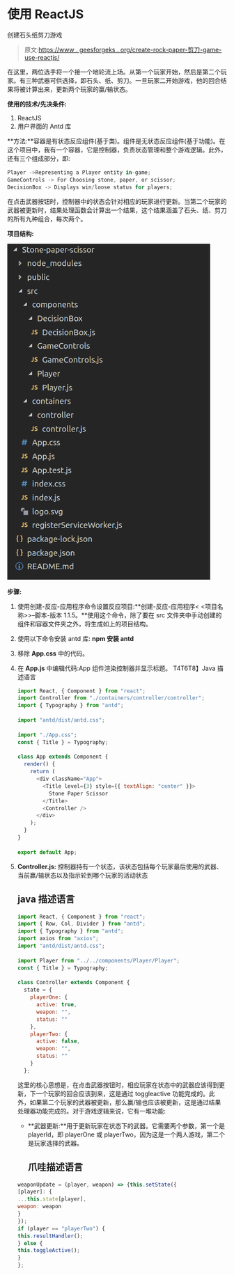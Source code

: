 # 使用 ReactJS

创建石头纸剪刀游戏

> 原文:[https://www . geesforgeks . org/create-rock-paper-剪刀-game-use-reactjs/](https://www.geeksforgeeks.org/create-rock-paper-scissor-game-using-reactjs/)

在这里，两位选手将一个接一个地轮流上场。从第一个玩家开始，然后是第二个玩家。有三种武器可供选择，即石头、纸、剪刀。一旦玩家二开始游戏，他的回合结果将被计算出来，更新两个玩家的赢/输状态。

**使用的技术/先决条件:**

1.  ReactJS
2.  用户界面的 Antd 库

**方法:**容器是有状态反应组件(基于类)。组件是无状态反应组件(基于功能)。在这个项目中，我有一个容器，它是控制器，负责状态管理和整个游戏逻辑。此外，还有三个组成部分，即:

```jsx
Player ->Represent​ing a Player entity in-game;
GameControls -> For Choosing stone, paper, or scissor; 
DecisionBox -> Displays win/loose status for players;
```

在点击武器按钮时，控制器中的状态会针对相应的玩家进行更新。当第二个玩家的武器被更新时，结果处理函数会计算出一个结果，这个结果涵盖了石头、纸、剪刀的所有九种组合，每次两个。

**项目结构:**

![](img/e62aac838baaa453d2c443864eb90e22.png)

**步骤:**

1.  使用创建-反应-应用程序命令设置反应项目:**创建-反应-应用程序< <项目名称>>–脚本-版本 1.1.5。**使用这个命令，除了要在 src 文件夹中手动创建的组件和容器文件夹之外，将生成如上的项目结构。
2.  使用以下命令安装 antd 库: **npm 安装 antd**
3.  移除 **App.css** 中的代码。
4.  在 **App.js** 中编辑代码:App 组件渲染控制器并显示标题。
    T4T6T8】Java 描述语言

    ```jsx
    import React, { Component } from "react";
    import Controller from "./containers/controller/controller";
    import { Typography } from "antd";

    import "antd/dist/antd.css";

    import "./App.css";
    const { Title } = Typography;

    class App extends Component {
      render() {
        return (
          <div className="App">
            <Title level={3} style={{ textAlign: "center" }}>
              Stone Paper Scissor
            </Title>
            <Controller />
          </div>
        );
      }
    }

    export default App;
    ```

5.  **Controller.js:** 控制器持有一个状态，该状态包括每个玩家最后使用的武器、当前赢/输状态以及指示轮到哪个玩家的活动状态

    ## java 描述语言

    ```jsx
    import React, { Component } from "react";
    import { Row, Col, Divider } from "antd";
    import { Typography } from "antd";
    import axios from "axios";
    import "antd/dist/antd.css";

    import Player from "../../components/Player/Player";
    const { Title } = Typography;

    class Controller extends Component {
      state = {
        playerOne: {
          active: true,
          weapon: "",
          status: ""
        },
        playerTwo: {
          active: false,
          weapon: "",
          status: ""
        }
      };
    ```

    这里的核心思想是，在点击武器按钮时，相应玩家在状态中的武器应该得到更新，下一个玩家的回合应该到来，这是通过 toggleactive 功能完成的。此外，如果第二个玩家的武器被更新，那么赢/输也应该被更新，这是通过结果处理器功能完成的。对于游戏逻辑来说，它有一堆功能:

    *   **武器更新:**用于更新玩家在状态下的武器。它需要两个参数，第一个是 playerId，即 playerOne 或 playerTwo，因为这是一个两人游戏，第二个是玩家选择的武器。

        ## 爪哇描述语言

    ```jsx
    weaponUpdate = (player, weapon) => {this.setState({
    [player]: {
    ...this.state[player],
    weapon: weapon
    }
    });
    if (player == "playerTwo") {
    this.resultHandler();
    } else {
    this.toggleActive();
    }
    };
    ```